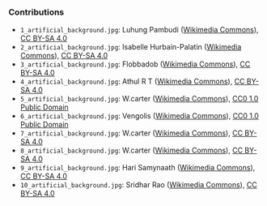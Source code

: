 ### Contributions
- `1_artificial_background.jpg`: Luhung Pambudi ([Wikimedia Commons](https://commons.wikimedia.org/wiki/File:Green_plants_1.jpg)), [CC BY-SA 4.0](https://creativecommons.org/licenses/by-sa/4.0/legalcode)
- `2_artificial_background.jpg`: Isabelle Hurbain-Palatin ([Wikimedia Commons](https://commons.wikimedia.org/wiki/File:Green_and_white_leaves.jpg)), [CC BY-SA 4.0](https://creativecommons.org/licenses/by-sa/4.0/legalcode)
- `3_artificial_background.jpg`: Flobbadob ([Wikimedia Commons](https://commons.wikimedia.org/wiki/File:Paeonia_ludlowii_foliage_canopy_viewed_from_beneath.jpg)), [CC BY-SA 4.0](https://creativecommons.org/licenses/by-sa/4.0/legalcode)
- `4_artificial_background.jpg`: Athul R T ([Wikimedia Commons](https://commons.wikimedia.org/wiki/File:Tea_leaves_from_Malakkappara.jpg)), [CC BY-SA 4.0](https://creativecommons.org/licenses/by-sa/4.0/legalcode)
- `5_artificial_background.jpg`: W.carter ([Wikimedia Commons](https://commons.wikimedia.org/wiki/File:Wheat_field_in_Röe,_Lysekil,_Sweden.jpg)), [CC0 1.0 Public Domain](https://creativecommons.org/publicdomain/zero/1.0/legalcode)
- `6_artificial_background.jpg`: Vengolis ([Wikimedia Commons](https://commons.wikimedia.org/wiki/File:Passiflora_foetida_6616.jpg)), [CC0 1.0 Public Domain](https://creativecommons.org/publicdomain/zero/1.0/legalcode)
- `7_artificial_background.jpg`: W.carter ([Wikimedia Commons](https://commons.wikimedia.org/wiki/File:Anemone_hepatica_in_Tofta,_Gotland_8.jpg)), [CC BY-SA 4.0](https://creativecommons.org/licenses/by-sa/4.0/legalcode)
- `8_artificial_background.jpg`: W.carter ([Wikimedia Commons](https://commons.wikimedia.org/wiki/File:Anemone_hepatica_in_Tofta,_Gotland_9.jpg)), [CC BY-SA 4.0](https://creativecommons.org/licenses/by-sa/4.0/legalcode)
- `9_artificial_background.jpg`: Hari Samynaath ([Wikimedia Commons](https://commons.wikimedia.org/wiki/File:Plant_leaves_(India,_2016).jpg)), [CC BY-SA 4.0](https://creativecommons.org/licenses/by-sa/4.0/legalcode)
- `10_artificial_background.jpg`: Sridhar Rao ([Wikimedia Commons](https://commons.wikimedia.org/wiki/File:Leaves_of_a_ficus_species.jpg)), [CC BY-SA 4.0](https://creativecommons.org/licenses/by-sa/4.0/legalcode)